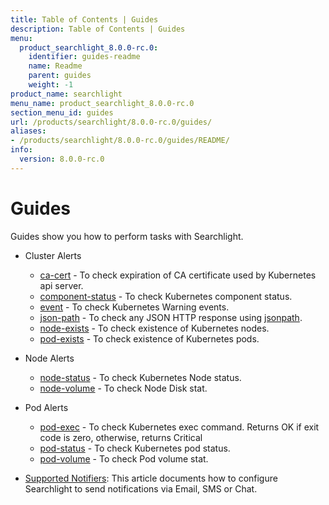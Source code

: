 ```yaml
---
title: Table of Contents | Guides
description: Table of Contents | Guides
menu:
  product_searchlight_8.0.0-rc.0:
    identifier: guides-readme
    name: Readme
    parent: guides
    weight: -1
product_name: searchlight
menu_name: product_searchlight_8.0.0-rc.0
section_menu_id: guides
url: /products/searchlight/8.0.0-rc.0/guides/
aliases:
- /products/searchlight/8.0.0-rc.0/guides/README/
info:
  version: 8.0.0-rc.0
---
```


# Guides

Guides show you how to perform tasks with Searchlight.

- Cluster Alerts
  - [ca-cert](/products/searchlight/8.0.0-rc.0/guides/cluster-alerts/ca-cert) - To check expiration of CA certificate used by Kubernetes api server.
  - [component-status](/products/searchlight/8.0.0-rc.0/guides/cluster-alerts/component-status) - To check Kubernetes component status.
  - [event](/products/searchlight/8.0.0-rc.0/guides/cluster-alerts/event) - To check Kubernetes Warning events.
  - [json-path](/products/searchlight/8.0.0-rc.0/guides/cluster-alerts/json-path) - To check any JSON HTTP response using [jsonpath](https://kubernetes.io/docs/reference/kubectl/jsonpath/).
  - [node-exists](/products/searchlight/8.0.0-rc.0/guides/cluster-alerts/node-exists) - To check existence of Kubernetes nodes.
  - [pod-exists](/products/searchlight/8.0.0-rc.0/guides/cluster-alerts/pod-exists) - To check existence of Kubernetes pods.

- Node Alerts
  - [node-status](/products/searchlight/8.0.0-rc.0/guides/node-alerts/node-status) - To check Kubernetes Node status.
  - [node-volume](/products/searchlight/8.0.0-rc.0/guides/node-alerts/node-volume) - To check Node Disk stat.

- Pod Alerts
  - [pod-exec](/products/searchlight/8.0.0-rc.0/guides/pod-alerts/pod-exec) - To check Kubernetes exec command. Returns OK if exit code is zero, otherwise, returns Critical
  - [pod-status](/products/searchlight/8.0.0-rc.0/guides/pod-alerts/pod-status) - To check Kubernetes pod status.
  - [pod-volume](/products/searchlight/8.0.0-rc.0/guides/pod-alerts/pod-volume) - To check Pod volume stat.

- [Supported Notifiers](/products/searchlight/8.0.0-rc.0/guides/notifiers): This article documents how to configure Searchlight to send notifications via Email, SMS or Chat.
